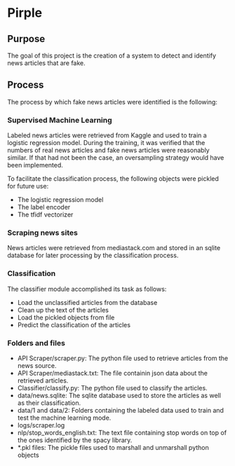 # Pirple

## Purpose

The goal of this project is the creation of a system to detect and identify news articles that are fake.

## Process

The process by which fake news articles were identified is the following:

### Supervised Machine Learning

Labeled news articles were retrieved from Kaggle and used to train a logistic regression model. During the training, it was verified that the numbers of real news articles and fake news articles were reasonably similar. If that had not been the case, an oversampling strategy would have been implemented. 

To facilitate the classification process, the following objects were pickled for future use:

* The logistic regression model
* The label encoder
* The tfidf vectorizer

###  Scraping news sites

News articles were retrieved from mediastack.com and stored in an sqlite database for later processing by the classification process.

### Classification

The classifier module accomplished its task as follows:

* Load the unclassified articles from the database
* Clean up the text of the articles
* Load the pickled objects from file
* Predict the classification of the articles

### Folders and files

* API Scraper/scraper.py: The python file used to retrieve articles from the news source.
* API Scraper/mediastack.txt: The file containin json data about the retrieved articles.
* Classifier/classify.py: The python file used to classify the articles.
* data/news.sqlite: The sqlite database used to store the articles as well as their classification.
* data/1 and data/2: Folders containing the labeled data used to train and test the machine learning mode.
* logs/scraper.log
* nlp/stop_words_english.txt: The text file containing stop words on top of the ones identified by the spacy library.
* *.pkl files: The pickle files used to marshall and unmarshall python objects


